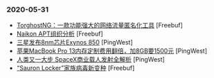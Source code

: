 ### 2020-05-31

* [TorghostNG：一款功能强大的网络流量匿名化工具](https://www.freebuf.com/articles/network/236080.html) [Freebuf]
* [Naikon APT组织分析](https://www.freebuf.com/articles/network/236076.html) [Freebuf]
* [三星发布8nm芯片Exynos 850](https://www.pingwest.com/w/211410) [PingWest]
* [苹果MacBook Pro 13内存定制费用翻倍，加8GB要1500元](https://www.pingwest.com/w/211409) [PingWest]
* [人类又一大步 SpaceX商业载人发射全解析](https://www.pingwest.com/a/211404) [PingWest]
* [“Sauron Locker”家族病毒新变种](https://www.freebuf.com/articles/terminal/236158.html) [Freebuf]
